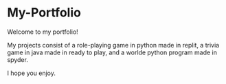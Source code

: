 # My-Portfolio
Welcome to my portfolio!

My projects consist of a role-playing game in python made in replit, a trivia game in java made in ready to play, and a worlde python program made in spyder.

I hope you enjoy.
